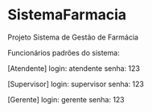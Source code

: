 # SistemaFarmacia
Projeto Sistema de Gestão de Farmácia

Funcionários padrões do sistema:

[Atendente]
login: atendente
senha: 123

[Supervisor]
login: supervisor
senha: 123

[Gerente]
login: gerente
senha: 123
